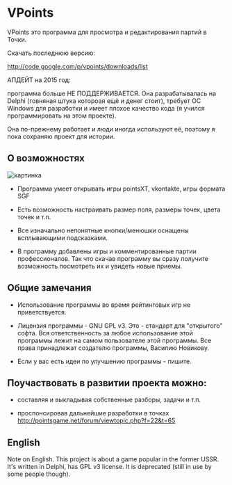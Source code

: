 VPoints
========
VPoints это программа для просмотра и редактирования партий в Точки.

Скачать последнюю версию:

http://code.google.com/p/vpoints/downloads/list

АПДЕЙТ на 2015 год:

программа больше НЕ ПОДДЕРЖИВАЕТСЯ.
Она разрабатывалась на Delphi (говняная штука котороая ещё и денег стоит),
требует ОС Windows для разработки и
имеет плохое качество кода (я учился программировать на этом проекте).

Она по-прежнему работает и люди иногда используют её, поэтому я пока сохраняю проект для истории.


О возможностях
--------

![картинка](http://img-fotki.yandex.ru/get/5406/vn91.0/0_5852f_fe6c4117_L.jpg)

 * Программа умеет открывать игры pointsXT, vkontakte, игры формата SGF

 * Есть возможность настраивать размер поля, размеры точек, цвета точек и т.п.

 * Все изначально непонятные кнопки/менюшки оснащены всплывающими подсказками.

 * В программу добавлены игры и комментированные партии профессионалов. Так что скачав программу вы сразу получите возможность посмотреть их и увидеть новые приемы.


Общие замечания
--------

 * Использование программы во время рейтинговых игр не приветствуется.

 * Лицензия программы - GNU GPL v3. Это - стандарт для "открытого" софта.
Вся ответственность за любое использование этой программы лежит на самом пользователе этой программы.
Все права принадлежат создателю программы, Василию Новикову.

 * Если у вас есть идеи по улучшению программы - пишите.


Поучаствовать в развитии проекта можно:
--------

 * составляя и выкладывая собственные разборы, задачи и т.п.

 * проспонсировав дальнейшие разработки в точках http://pointsgame.net/forum/viewtopic.php?f=22&t=65



English
--------
Note on English. This project is about a game popular in the former USSR.
It's written in Delphi, has GPL v3 license.
It is deprecated (still in use by some people though).
